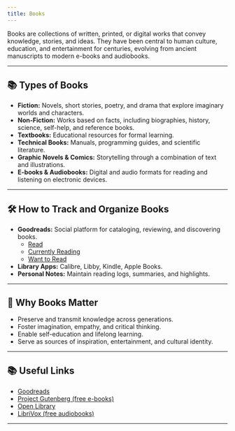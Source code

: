 ```yaml
---
title: Books
---
```


Books are collections of written, printed, or digital works that convey knowledge, stories, and ideas. They have been central to human culture, education, and entertainment for centuries, evolving from ancient manuscripts to modern e-books and audiobooks.

---

## 📚 Types of Books

- **Fiction:** Novels, short stories, poetry, and drama that explore imaginary worlds and characters.
- **Non-Fiction:** Works based on facts, including biographies, history, science, self-help, and reference books.
- **Textbooks:** Educational resources for formal learning.
- **Technical Books:** Manuals, programming guides, and scientific literature.
- **Graphic Novels & Comics:** Storytelling through a combination of text and illustrations.
- **E-books & Audiobooks:** Digital and audio formats for reading and listening on electronic devices.

---

## 🛠️ How to Track and Organize Books

- **Goodreads:** Social platform for cataloging, reviewing, and discovering books.
  - [Read](https://www.goodreads.com/review/list/105778063-horia?shelf=read)
  - [Currently Reading](https://www.goodreads.com/review/list/105778063-horia?shelf=currently-reading)
  - [Want to Read](https://www.goodreads.com/review/list/105778063-horia?shelf=to-read)
- **Library Apps:** Calibre, Libby, Kindle, Apple Books.
- **Personal Notes:** Maintain reading logs, summaries, and highlights.

---

## 🌟 Why Books Matter

- Preserve and transmit knowledge across generations.
- Foster imagination, empathy, and critical thinking.
- Enable self-education and lifelong learning.
- Serve as sources of inspiration, entertainment, and cultural identity.

---

## 📚 Useful Links

- [Goodreads](https://www.goodreads.com/)
- [Project Gutenberg (free e-books)](https://www.gutenberg.org/)
- [Open Library](https://openlibrary.org/)
- [LibriVox (free audiobooks)](https://librivox.org/)

---
